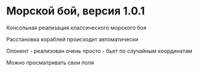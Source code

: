 # Морской бой, версия 1.0.1

Консольная реализация классического морского боя

Расстановка кораблей происходит автоматически

Опонент - реализован очень просто - бьет по случайным координатам

Можно просматривать свои поля